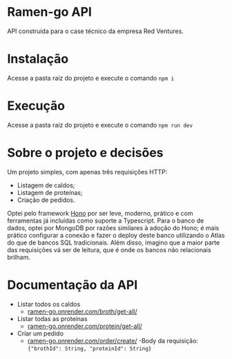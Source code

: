 # Ramen-go API

API construída para o case técnico da empresa Red Ventures.


# Instalação

Acesse a pasta raíz do projeto e execute o comando
`npm i`

# Execução

Acesse a pasta raíz do projeto e execute o comando
`npm run dev`

# Sobre o projeto e decisões

Um projeto simples, com apenas três requisições HTTP:
- Listagem de caldos;
- Listagem de proteínas;
- Criação de pedidos.

Optei pelo framework [Hono](https://hono.dev/) por ser leve, moderno, prático e com ferramentas já incluídas como suporte a Typescript. Para o banco de dados, optei por MongoDB por razões similares à adoção do Hono; é mais prático configurar a conexão e fazer o deploy deste banco utilizando o Atlas do que de bancos SQL tradicionais. Além disso, imagino que a maior parte das requisições vá ser de leitura, que é onde os bancos não relacionais brilham.



# Documentação da API
- Listar todos os caldos
	- [ramen-go.onrender.com/broth/get-all/](https://ramen-go.onrender.com/broth/get-all/)
- Listar todas as proteínas
	- [ramen-go.onrender.com/protein/get-all/](https://ramen-go.onrender.com/protein/get-all/)
- Criar um pedido
	- [ramen-go.onrender.com/order/create/](https://ramen-go.onrender.com/order/create/)
	-Body da requisição: 
	`{"brothId": String, "proteinId": String}`

